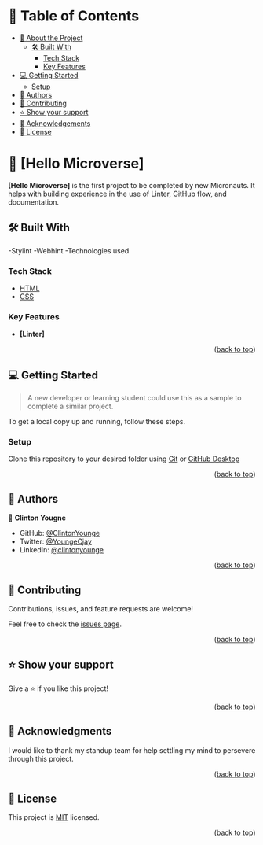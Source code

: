<a name="readme-top"></a>

# 📗 Table of Contents

- [📖 About the Project](#about-project)
  - [🛠 Built With](#built-with)
    - [Tech Stack](#tech-stack)
    - [Key Features](#key-features)
- [💻 Getting Started](#getting-started)
  - [Setup](#setup)
- [👥 Authors](#authors)
- [🤝 Contributing](#contributing)
- [⭐️ Show your support](#support)
- [🙏 Acknowledgements](#acknowledgements)
- [📝 License](#license)

# 📖 [Hello Microverse] <a name="about-project"></a>

**[Hello Microverse]** is the first project to be completed by new Micronauts. It helps with building experience in the use of Linter, GitHub flow, and documentation.

## 🛠 Built With <a name="built-with"></a>
-Stylint
-Webhint
-Technologies used

### Tech Stack <a name="tech-stack"></a>

<ul>
  <li><a href="https://html.spec.whatwg.org/multipage/">HTML</a></li>
  <li><a href="https://www.w3.org/Style/CSS/Overview.en.html">CSS</a></li>
</ul>

### Key Features <a name="key-features"></a>
- **[Linter]**

<p align="right">(<a href="#readme-top">back to top</a>)</p>

## 💻 Getting Started <a name="getting-started"></a>

> A new developer or learning student could use this as a sample to complete a similar project.

To get a local copy up and running, follow these steps.

### Setup

Clone this repository to your desired folder using <a href="https://gitforwindows.org/">Git</a> or <a href="https://desktop.github.com/">GitHub Desktop</a>

<p align="right">(<a href="#readme-top">back to top</a>)</p>

## 👥 Authors <a name="authors"></a>

👤 **Clinton Yougne**

- GitHub: [@ClintonYounge](https://github.com/ClintonYounge)
- Twitter: [@YoungeCjay](https://twitter.com/YoungeCjay)
- LinkedIn: [@clintonyounge](https://www.linkedin.com/in/clinton-younge-83386a25a/)

<p align="right">(<a href="#readme-top">back to top</a>)</p>

## 🤝 Contributing <a name="contributing"></a>

Contributions, issues, and feature requests are welcome!

Feel free to check the [issues page](../../issues/).

<p align="right">(<a href="#readme-top">back to top</a>)</p>

## ⭐️ Show your support <a name="support"></a>

Give a ⭐️ if you like this project!

<p align="right">(<a href="#readme-top">back to top</a>)</p>

## 🙏 Acknowledgments <a name="acknowledgements"></a>

I would like to thank my standup team for help settling my mind to persevere through this project.

<p align="right">(<a href="#readme-top">back to top</a>)</p>

## 📝 License <a name="license"></a>

This project is [MIT](./LICENSE) licensed.

<p align="right">(<a href="#readme-top">back to top</a>)</p>
